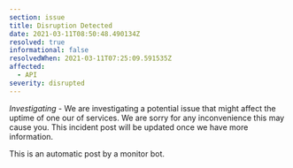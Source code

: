 ```yaml
---
section: issue
title: Disruption Detected
date: 2021-03-11T08:50:48.490134Z
resolved: true
informational: false
resolvedWhen: 2021-03-11T07:25:09.591535Z
affected:
  - API
severity: disrupted
---
```

*Investigating* - We are investigating a potential issue that might affect the uptime of one our of services. We are sorry for any inconvenience this may cause you. This incident post will be updated once we have more information.

This is an automatic post by a monitor bot.
        